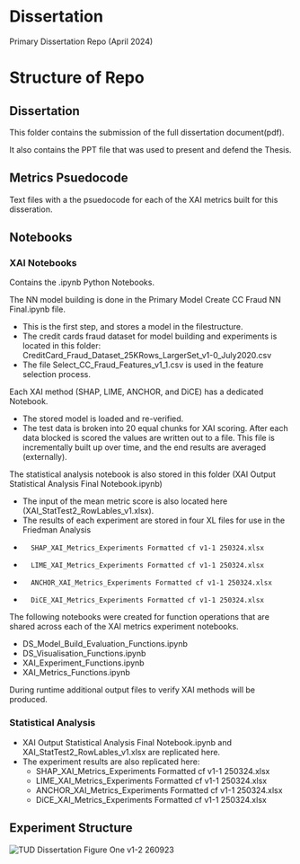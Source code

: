 # Dissertation
Primary Dissertation Repo (April 2024)



# Structure of Repo

## Dissertation

This folder contains the submission of the full dissertation document(pdf).

It also contains the PPT file that was used to present and defend the Thesis.




## Metrics Psuedocode

Text files with a the psuedocode for each of the XAI metrics built for this disseration.



## Notebooks


### XAI Notebooks 
Contains the .ipynb Python Notebooks. 

The NN model building is done in the Primary Model Create CC Fraud NN Final.ipynb file. 
  - This is the first step, and stores a model in the filestructure.
  - The credit cards fraud dataset for model building and experiments is located in this folder: CreditCard_Fraud_Dataset_25KRows_LargerSet_v1-0_July2020.csv
  - The file Select_CC_Fraud_Features_v1_1.csv is used in the feature selection process.

Each XAI method (SHAP, LIME, ANCHOR, and DiCE) has a dedicated Notebook.
 - The stored model is loaded and re-verified.
 - The test data is broken into 20 equal chunks for XAI scoring. After each data blocked is scored the values are written out to a file. This file is incrementally built up over time, and the end results are averaged (externally).

The statistical analysis notebook is also stored in this folder (XAI Output Statistical Analysis Final Notebook.ipynb)
 - The input of the mean metric score is also located here (XAI_StatTest2_RowLables_v1.xlsx).
 - The results of each experiment are stored in four XL files for use in the Friedman Analysis
 -       SHAP_XAI_Metrics_Experiments Formatted cf v1-1 250324.xlsx
 -       LIME_XAI_Metrics_Experiments Formatted cf v1-1 250324.xlsx
 -       ANCHOR_XAI_Metrics_Experiments Formatted cf v1-1 250324.xlsx
 -       DiCE_XAI_Metrics_Experiments Formatted cf v1-1 250324.xlsx

The following notebooks were created for function operations that are shared across each of the XAI metrics experiment notebooks.
  - DS_Model_Build_Evaluation_Functions.ipynb
  - DS_Visualisation_Functions.ipynb
  - XAI_Experiment_Functions.ipynb
  - XAI_Metrics_Functions.ipynb


During runtime additional output files to verify XAI methods will be produced.

### Statistical Analysis

 - XAI Output Statistical Analysis Final Notebook.ipynb and XAI_StatTest2_RowLables_v1.xlsx are replicated here.
 - The experiment results are also replicated here:
   -  SHAP_XAI_Metrics_Experiments Formatted cf v1-1 250324.xlsx
   -  LIME_XAI_Metrics_Experiments Formatted cf v1-1 250324.xlsx
   -  ANCHOR_XAI_Metrics_Experiments Formatted cf v1-1 250324.xlsx
   -  DiCE_XAI_Metrics_Experiments Formatted cf v1-1 250324.xlsx


## Experiment Structure

![TUD Dissertation Figure One v1-2 260923](https://github.com/JackDaedalus/Dissertation/assets/21222832/096ea28b-7865-40b3-86e8-27a2a44d881e)
